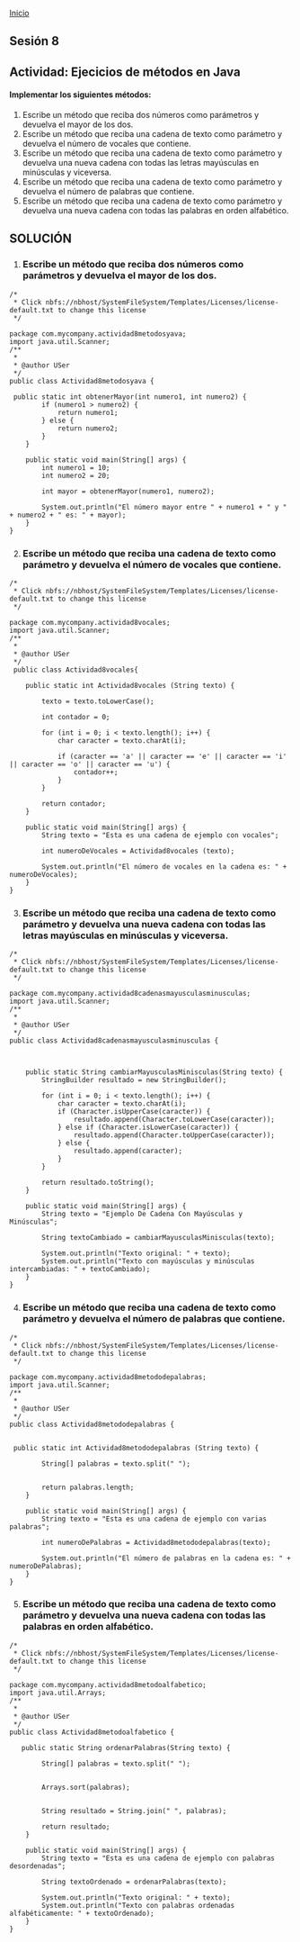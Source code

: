 <!-- No borrar o modificar -->
[Inicio](./index.md)

## Sesión 8 


## Actividad: Ejecicios de métodos en Java
#### Implementar los siguientes métodos:

1. Escribe un método que reciba dos números como parámetros y devuelva el mayor de los dos.
2. Escribe un método que reciba una cadena de texto como parámetro y devuelva el número de vocales que contiene.
3. Escribe un método que reciba una cadena de texto como parámetro y devuelva una nueva cadena con todas las letras mayúsculas en minúsculas y viceversa.
4. Escribe un método que reciba una cadena de texto como parámetro y devuelva el número de palabras que contiene.
5. Escribe un método que reciba una cadena de texto como parámetro y devuelva una nueva cadena con todas las palabras en orden alfabético.


## SOLUCIÓN


1. ### Escribe un método que reciba dos números como parámetros y devuelva el mayor de los dos.
```
/*
 * Click nbfs://nbhost/SystemFileSystem/Templates/Licenses/license-default.txt to change this license
 */

package com.mycompany.actividad8metodosyava;
import java.util.Scanner;
/**
 *
 * @author USer
 */
public class Actividad8metodosyava {

 public static int obtenerMayor(int numero1, int numero2) {
        if (numero1 > numero2) {
            return numero1;
        } else {
            return numero2;
        }
    }

    public static void main(String[] args) {
        int numero1 = 10;
        int numero2 = 20;

        int mayor = obtenerMayor(numero1, numero2);

        System.out.println("El número mayor entre " + numero1 + " y " + numero2 + " es: " + mayor);
    }
}
```

2. ### Escribe un método que reciba una cadena de texto como parámetro y devuelva el número de vocales que contiene.
```
/*
 * Click nbfs://nbhost/SystemFileSystem/Templates/Licenses/license-default.txt to change this license
 */

package com.mycompany.actividad8vocales;
import java.util.Scanner;
/**
 *
 * @author USer
 */
 public class Actividad8vocales{

    public static int Actividad8vocales (String texto) {
    
        texto = texto.toLowerCase();
        
        int contador = 0;

        for (int i = 0; i < texto.length(); i++) {
            char caracter = texto.charAt(i);
            
            if (caracter == 'a' || caracter == 'e' || caracter == 'i' || caracter == 'o' || caracter == 'u') {
                contador++;
            }
        }

        return contador;
    }

    public static void main(String[] args) {
        String texto = "Esta es una cadena de ejemplo con vocales";
        
        int numeroDeVocales = Actividad8vocales (texto);
        
        System.out.println("El número de vocales en la cadena es: " + numeroDeVocales);
    }
}
```
3. ### Escribe un método que reciba una cadena de texto como parámetro y devuelva una nueva cadena con todas las letras mayúsculas en minúsculas y viceversa.
```
/*
 * Click nbfs://nbhost/SystemFileSystem/Templates/Licenses/license-default.txt to change this license
 */

package com.mycompany.actividad8cadenasmayusculasminusculas;
import java.util.Scanner;
/**
 *
 * @author USer
 */
public class Actividad8cadenasmayusculasminusculas {

   

    public static String cambiarMayusculasMinisculas(String texto) {
        StringBuilder resultado = new StringBuilder();

        for (int i = 0; i < texto.length(); i++) {
            char caracter = texto.charAt(i);
            if (Character.isUpperCase(caracter)) {
                resultado.append(Character.toLowerCase(caracter));
            } else if (Character.isLowerCase(caracter)) {
                resultado.append(Character.toUpperCase(caracter));
            } else {
                resultado.append(caracter);
            }
        }

        return resultado.toString();
    }

    public static void main(String[] args) {
        String texto = "Ejemplo De Cadena Con Mayúsculas y Minúsculas";
        
        String textoCambiado = cambiarMayusculasMinisculas(texto);
        
        System.out.println("Texto original: " + texto);
        System.out.println("Texto con mayúsculas y minúsculas intercambiadas: " + textoCambiado);
    }
}
```
4. ### Escribe un método que reciba una cadena de texto como parámetro y devuelva el número de palabras que contiene.
```
/*
 * Click nbfs://nbhost/SystemFileSystem/Templates/Licenses/license-default.txt to change this license
 */

package com.mycompany.actividad8metododepalabras;
import java.util.Scanner;
/**
 *
 * @author USer
 */
public class Actividad8metododepalabras {

     
 public static int Actividad8metododepalabras (String texto) {
        
        String[] palabras = texto.split(" ");
        
    
        return palabras.length;
    }

    public static void main(String[] args) {
        String texto = "Esta es una cadena de ejemplo con varias palabras";
        
        int numeroDePalabras = Actividad8metododepalabras(texto);
        
        System.out.println("El número de palabras en la cadena es: " + numeroDePalabras);
    }
}
```
5. ### Escribe un método que reciba una cadena de texto como parámetro y devuelva una nueva cadena con todas las palabras en orden alfabético.
```
/*
 * Click nbfs://nbhost/SystemFileSystem/Templates/Licenses/license-default.txt to change this license
 */

package com.mycompany.actividad8metodoalfabetico;
import java.util.Arrays;
/**
 *
 * @author USer
 */
public class Actividad8metodoalfabetico {

   public static String ordenarPalabras(String texto) {

        String[] palabras = texto.split(" ");
        
    
        Arrays.sort(palabras);
        
        
        String resultado = String.join(" ", palabras);
        
        return resultado;
    }

    public static void main(String[] args) {
        String texto = "Esta es una cadena de ejemplo con palabras desordenadas";
        
        String textoOrdenado = ordenarPalabras(texto);
        
        System.out.println("Texto original: " + texto);
        System.out.println("Texto con palabras ordenadas alfabéticamente: " + textoOrdenado);
    }
}
```